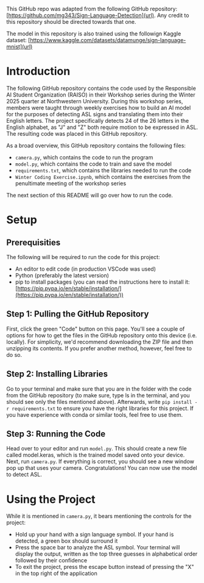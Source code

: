 This GitHub repo was adapted from the following GitHub repository: [https://github.com/mg343/Sign-Language-Detection](url). Any credit to this repository should be directed towards that one.

The model in this repository is also trained using the followign Kaggle dataset: [https://www.kaggle.com/datasets/datamunge/sign-language-mnist](url)

# Introduction #

The following GitHub repository contains the code used by the Responsible AI Student Organization (RAISO) in their Workshop series during the Winter 2025 quarter at Northwestern University. During this workshop series, members were taught through weekly exercises how to build an AI model for the purposes of detecting ASL signs and translating them into their English letters. The project specifically detects 24 of the 26 letters in the English alphabet, as "J" and "Z" both require motion to be expressed in ASL. The resulting code was placed in this GitHub repository.

As a broad overview, this GitHub repository contains the following files:
- `camera.py`, which contains the code to run the program
- `model.py`, which contains the code to train and save the model
- `requirements.txt`, which contains the libraries needed to run the code
- `Winter Coding Exercise.ipynb`, which contains the exercises from the penultimate meeting of the workshop series

The next section of this README will go over how to run the code.

# Setup #

## Prerequisities ##

The following will be required to run the code for this project:
- An editor to edit code (in production VSCode was used)
- Python (preferably the latest version)
- pip to install packages (you can read the instructions here to install it: [https://pip.pypa.io/en/stable/installation/](https://pip.pypa.io/en/stable/installation/))

## Step 1: Pulling the GitHub Repository ##

First, click the green "Code" button on this page. You'll see a couple of options for how to get the files in the GitHub repository onto this device (i.e. locally). For simplicity, we'd recommend downloading the ZIP file and then unzipping its contents. If you prefer another method, however, feel free to do so.

## Step 2: Installing Libraries ##

Go to your terminal and make sure that you are in the folder with the code from the GitHub repository (to make sure, type ls in the terminal, and you should see only the files mentioned above). Afterwards, write `pip install -r requirements.txt` to ensure you have the right libraries for this project. If you have experience with conda or similar tools, feel free to use them.

## Step 3: Running the Code ##

Head over to your editor and run `model.py`. This should create a new file called model.keras, which is the trained model saved onto your device. Next, run `camera.py`. If everything is correct, you should see a new window pop up that uses your camera. Congratulations! You can now use the model to detect ASL.

# Using the Project #

While it is mentioned in `camera.py`, it bears mentioning the controls for the project:

- Hold up your hand with a sign language symbol. If your hand is detected, a green box should surround it
- Press the space bar to analyze the ASL symbol. Your terminal will display the output, written as the top three guesses in alphabetical order followed by their confidence
- To exit the project, press the escape button instead of pressing the "X" in the top right of the application
